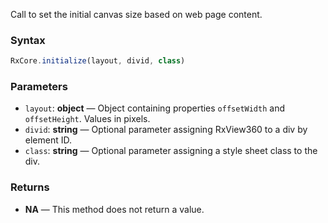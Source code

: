 Call to set the initial canvas size based on web page content.

### Syntax

```typescript
RxCore.initialize(layout, divid, class)
```

### Parameters

- `layout`: **object** — Object containing properties `offsetWidth` and `offsetHeight`. Values in pixels.
- `divid`: **string** — Optional parameter assigning RxView360 to a div by element ID.
- `class`: **string** — Optional parameter assigning a style sheet class to the div.

### Returns

- **NA** — This method does not return a value.